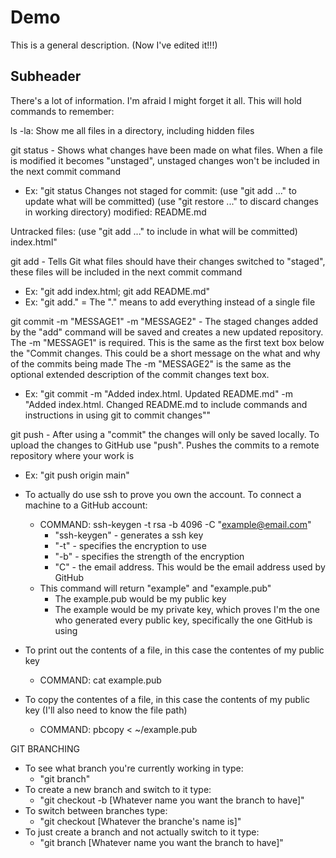 # Demo

This is a general description.
(Now I've edited it!!!)

## Subheader

There's a lot of information. I'm afraid I might forget it all.
This will hold commands to remember:

ls -la: Show me all files in a directory, including hidden files

git status - Shows what changes have been made on what files. When a file is modified it becomes "unstaged", unstaged changes won't be included in the next commit command
- Ex: "git status
Changes not staged for commit:
  (use "git add <file>..." to update what will be committed)
  (use "git restore <file>..." to discard changes in working directory)
        modified:   README.md

Untracked files:
  (use "git add <file>..." to include in what will be committed)
        index.html"

git add - Tells Git what files should have their changes switched to "staged", these files will be included in the next commit command
- Ex: "git add index.html; git add README.md"
- Ex: "git add." = The "." means to add everything instead of a single file

git commit -m "MESSAGE1" -m "MESSAGE2" - The staged changes added by the "add" command will be saved and creates a new updated repository. 
The -m "MESSAGE1" is required. This is the same as the first text box below the "Commit changes. This could be a short message on the what and why of the commits being made
The -m "MESSAGE2" is the same as the optional extended description of the commit changes text box.
- Ex: "git commit -m "Added index.html. Updated README.md" -m "Added index.html. Changed README.md to include commands and instructions in using git to commit changes""

git push - After using a "commit" the changes will only be saved locally. To upload the changes to GitHub use "push". Pushes the commits to a remote repository where your work is
- Ex: "git push origin main"

 - To actually do use ssh to prove you own the account. To connect a machine to a GitHub account:
   - COMMAND: ssh-keygen -t rsa -b 4096 -C "example@email.com"
     - "ssh-keygen" - generates a ssh key
     - "-t" - specifies the encryption to use
     - "-b" - specifies the strength of the encryption
     - "C" - the email address. This would be the email address used by GitHub
   - This command will return "example" and "example.pub"
     - The example.pub would be my public key
     - The example would be my private key, which proves I'm the one who generated every public key, specifically the one GitHub is using
- To print out the contents of a file, in this case the contentes of my public key
  - COMMAND: cat example.pub
- To copy the contentes of a file, in this case the contents of my public key (I'll also need to know the file path)
  - COMMAND: pbcopy < ~/example.pub
  
 GIT BRANCHING
  - To see what branch you're currently working in type:
    - "git branch"
  - To create a new branch and switch to it type:
    - "git checkout -b [Whatever name you want the branch to have]"
  - To switch between branches type:
    - "git checkout [Whatever the branche's name is]"
  - To just create a branch and not actually switch to it type:
    - "git branch [Whatever name you want the branch to have]"
